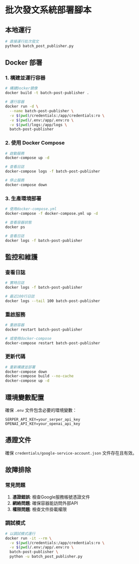 # 批次發文系統部署腳本

## 本地運行
```bash
# 直接運行批次發文
python3 batch_post_publisher.py
```

## Docker 部署

### 1. 構建並運行容器
```bash
# 構建Docker鏡像
docker build -t batch-post-publisher .

# 運行容器
docker run -d \
  --name batch-post-publisher \
  -v $(pwd)/credentials:/app/credentials:ro \
  -v $(pwd)/.env:/app/.env:ro \
  -v $(pwd)/logs:/app/logs \
  batch-post-publisher
```

### 2. 使用 Docker Compose
```bash
# 啟動服務
docker-compose up -d

# 查看日誌
docker-compose logs -f batch-post-publisher

# 停止服務
docker-compose down
```

### 3. 生產環境部署
```bash
# 使用docker-compose.yml
docker-compose -f docker-compose.yml up -d

# 查看容器狀態
docker ps

# 查看日誌
docker logs -f batch-post-publisher
```

## 監控和維護

### 查看日誌
```bash
# 實時日誌
docker logs -f batch-post-publisher

# 最近100行日誌
docker logs --tail 100 batch-post-publisher
```

### 重啟服務
```bash
# 重啟容器
docker restart batch-post-publisher

# 或使用docker-compose
docker-compose restart batch-post-publisher
```

### 更新代碼
```bash
# 重新構建並部署
docker-compose down
docker-compose build --no-cache
docker-compose up -d
```

## 環境變數配置

確保 `.env` 文件包含必要的環境變數：
```env
SERPER_API_KEY=your_serper_api_key
OPENAI_API_KEY=your_openai_api_key
```

## 憑證文件

確保 `credentials/google-service-account.json` 文件存在且有效。

## 故障排除

### 常見問題
1. **憑證錯誤**: 檢查Google服務帳號憑證文件
2. **網絡問題**: 確保容器能訪問外部API
3. **權限問題**: 檢查文件掛載權限

### 調試模式
```bash
# 以調試模式運行
docker run -it --rm \
  -v $(pwd)/credentials:/app/credentials:ro \
  -v $(pwd)/.env:/app/.env:ro \
  batch-post-publisher \
  python -u batch_post_publisher.py
```
